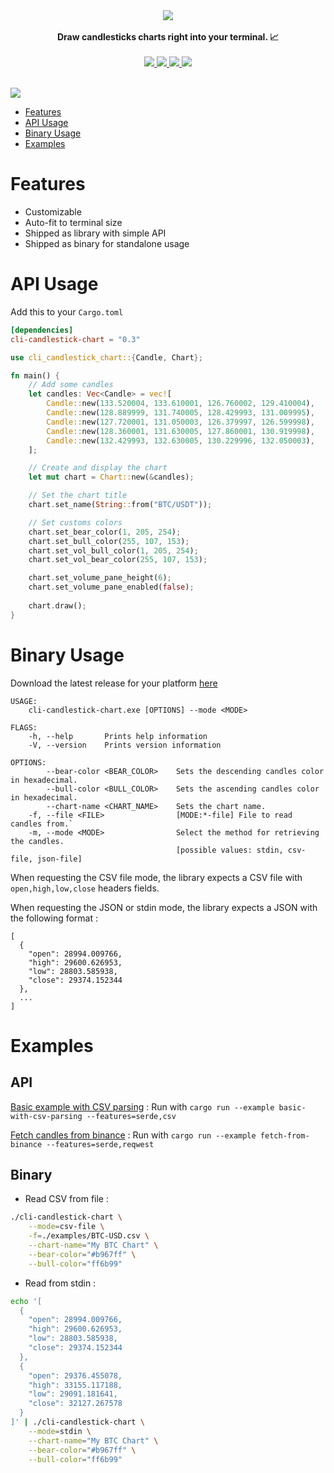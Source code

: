 <div align="center">
    <img src="https://i.imgur.com/4HvhY8r.png" />
    <br/>
    <br/>
    <b>Draw candlesticks charts right into your terminal. 📈</b>
    <br/>
    <br/>
    <a href="https://github.com/Julien-R44/cli-candlestick-chart/actions/workflows/rust.yml">
        <img src="https://github.com/Julien-R44/cli-candlestick-chart/actions/workflows/rust.yml/badge.svg?branch=main" />
    </a>
    <a href="https://docs.rs/cli-candlestick-chart">
         <img src="https://img.shields.io/docsrs/cli-candlestick-chart">
    </a>
    <a href="https://crates.io/crates/cli-candlestick-chart">
        <img src="https://img.shields.io/crates/v/cli-candlestick-chart.svg" />
    </a>
    <img src="https://img.shields.io/crates/l/cli-candlestick-chart.svg">
    <br/>
    <br/>
</div>


![](https://i.imgur.com/J970jfL.png)

* [Features](#features)
* [API Usage](#api-usage)
* [Binary Usage](#binary-usage)
* [Examples](#examples)

# Features
- Customizable
- Auto-fit to terminal size
- Shipped as library with simple API
- Shipped as binary for standalone usage

# API Usage
Add this to your `Cargo.toml`
```toml
[dependencies]
cli-candlestick-chart = "0.3"
```

```rust
use cli_candlestick_chart::{Candle, Chart};

fn main() {
    // Add some candles
    let candles: Vec<Candle> = vec![
        Candle::new(133.520004, 133.610001, 126.760002, 129.410004),
        Candle::new(128.889999, 131.740005, 128.429993, 131.009995),
        Candle::new(127.720001, 131.050003, 126.379997, 126.599998),
        Candle::new(128.360001, 131.630005, 127.860001, 130.919998),
        Candle::new(132.429993, 132.630005, 130.229996, 132.050003),
    ];

    // Create and display the chart
    let mut chart = Chart::new(&candles);

    // Set the chart title
    chart.set_name(String::from("BTC/USDT"));

    // Set customs colors
    chart.set_bear_color(1, 205, 254);
    chart.set_bull_color(255, 107, 153);
    chart.set_vol_bull_color(1, 205, 254);
    chart.set_vol_bear_color(255, 107, 153);

    chart.set_volume_pane_height(6);
    chart.set_volume_pane_enabled(false);
    
    chart.draw();
}
```

# Binary Usage
Download the latest release for your platform [here](https://github.com/Julien-R44/cli-candlestick-chart/releases)

```
USAGE:
    cli-candlestick-chart.exe [OPTIONS] --mode <MODE>

FLAGS:
    -h, --help       Prints help information
    -V, --version    Prints version information

OPTIONS:
        --bear-color <BEAR_COLOR>    Sets the descending candles color in hexadecimal.
        --bull-color <BULL_COLOR>    Sets the ascending candles color in hexadecimal.
        --chart-name <CHART_NAME>    Sets the chart name.
    -f, --file <FILE>                [MODE:*-file] File to read candles from.`   
    -m, --mode <MODE>                Select the method for retrieving the candles. 
                                     [possible values: stdin, csv-file, json-file]
```
When requesting the CSV file mode, the library expects a CSV file with `open,high,low,close` headers fields.

When requesting the JSON or stdin mode, the library expects a JSON with the following format : 
```
[
  {
    "open": 28994.009766,
    "high": 29600.626953,
    "low": 28803.585938,
    "close": 29374.152344
  },
  ...
]
```

# Examples
## API 
[Basic example with CSV parsing](https://github.com/Julien-R44/cli-candlestick-chart/blob/main/examples/basic-with-csv-parsing.rs) : Run with `cargo run --example basic-with-csv-parsing --features=serde,csv`

[Fetch candles from binance](https://github.com/Julien-R44/cli-candlestick-chart/blob/main/examples/fetch-from-binance.rs) : Run with `cargo run --example fetch-from-binance --features=serde,reqwest`

## Binary 
- Read CSV from file :
```bash
./cli-candlestick-chart \
    --mode=csv-file \
    -f=./examples/BTC-USD.csv \
    --chart-name="My BTC Chart" \
    --bear-color="#b967ff" \
    --bull-color="ff6b99"
```

- Read from stdin :
```bash
echo '[
  {
    "open": 28994.009766,
    "high": 29600.626953,
    "low": 28803.585938,
    "close": 29374.152344
  },
  {
    "open": 29376.455078,
    "high": 33155.117188,
    "low": 29091.181641,
    "close": 32127.267578
  }
]' | ./cli-candlestick-chart \
    --mode=stdin \
    --chart-name="My BTC Chart" \
    --bear-color="#b967ff" \
    --bull-color="ff6b99"
```